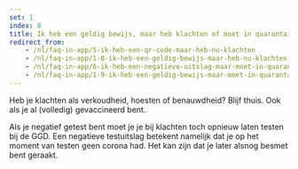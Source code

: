 ```yaml
---
set: 1
index: 8
title: Ik heb een geldig bewijs, maar heb klachten of moet in quarantaine. Is mijn coronabewijs nog geldig?
redirect_from: 
    - /nl/faq-in-app/5-ik-heb-een-qr-code-maar-heb-nu-klachten
    - /nl/faq-in-app/1-8-ik-heb-een-geldig-bewijs-maar-heb-nu-klachten-mag-ik-alsnog-naar-binnen
    - /nl/faq-in-app/6-ik-heb-een-negatieve-uitslag-maar-moet-in-quarantaine-van-ggd
    - /nl/faq-in-app/1-9-ik-heb-een-geldig-bewijs-maar-moet-in-quarantaine-blijven-van-de-ggd
---
```

Heb je klachten als verkoudheid, hoesten of benauwdheid? Blijf thuis. Ook als je al (volledig) gevaccineerd bent. 

Als je negatief getest bent moet je je bij klachten toch opnieuw laten testen bij de GGD.  Een negatieve testuitslag betekent namelijk dat je op het moment van testen geen corona had. Het kan zijn dat je later alsnog besmet bent geraakt.
